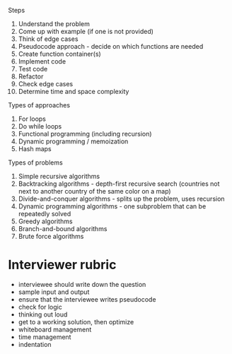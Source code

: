 Steps
1. Understand the problem
2. Come up with example (if one is not provided)
3. Think of edge cases
4. Pseudocode approach - decide on which functions are needed
5. Create function container(s)
6. Implement code
7. Test code
8. Refactor
9. Check edge cases
10. Determine time and space complexity

Types of approaches
1. For loops
2. Do while loops
3. Functional programming (including recursion)
4. Dynamic programming / memoization
5. Hash maps

Types of problems
1. Simple recursive algorithms
2. Backtracking algorithms - depth-first recursive search (countries not next to another country of the same color on a map)
3. Divide-and-conquer algorithms - splits up the problem, uses recursion
4. Dynamic programming algorithms - one subproblem that can be repeatedly solved
5. Greedy algorithms
6. Branch-and-bound algorithms
7. Brute force algorithms

# Interviewer rubric

- interviewee should write down the question
- sample input and output
- ensure that the interviewee writes pseudocode
- check for logic
- thinking out loud
- get to a working solution, then optimize
- whiteboard management
- time management
- indentation

